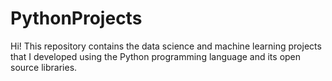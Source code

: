 # PythonProjects
Hi!
This repository contains the data science and machine learning projects that I developed using the Python programming language and its open source libraries.
